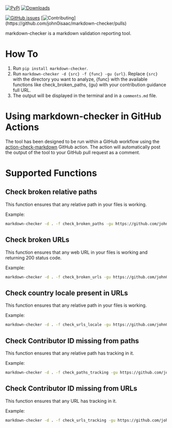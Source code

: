 [![PyPi](https://img.shields.io/pypi/v/markdown-checker)](https://pypi.org/project/markdown-checker/)
[![Downloads](https://img.shields.io/pypi/dm/markdown-checker)](https://pypi.org/project/markdown-checker/)

[![GitHub issues](https://img.shields.io/badge/issue_tracking-github-blue.svg)](https://github.com/john0isaac/markdown-checker/issues)
[![Contributing](https://img.shields.io/badge/PR-Welcome-%23FF8300.svg?)](https://github.com/john0isaac/markdown-checker/pulls)

markdown-checker is a markdown validation reporting tool.

# How To

1. Run `pip install markdown-checker`.
2. Run `markdown-checker -d {src} -f {func} -gu {url}`. Replace `{src}` with the directory you want to analyze, {func} with the available functions like check_broken_paths, {gu} with your contribution guidance full URL.
3. The output will be displayed in the terminal and in a `comments.md` file.

# Using markdown-checker in GitHub Actions

The tool has been designed to be run within a GitHub workflow using the [action-check-markdown](https://github.com/marketplace/actions/check-markdown) GitHub action. The action will automatically post the output of the tool to your GitHub pull request as a comment.

# Supported Functions

## Check broken relative paths
This function ensures that any relative path in your files is working.

Example:

```bash
markdown-checker -d . -f check_broken_paths -gu https://github.com/john0isaac/markdown-checker/blob/main/CONTRIBUTING.md
```

## Check broken URLs
This function ensures that any web URL in your files is working and returning 200 status code.

Example:

```bash
markdown-checker -d . -f check_broken_urls -gu https://github.com/john0isaac/markdown-checker/blob/main/CONTRIBUTING.md
```

## Check country locale present in URLs
This function ensures that any relative path in your files is working.

Example:

```bash
markdown-checker -d . -f check_urls_locale -gu https://github.com/john0isaac/markdown-checker/blob/main/CONTRIBUTING.md
```

## Check Contributor ID missing from paths
This function ensures that any relative path has tracking in it.

Example:

```bash
markdown-checker -d . -f check_paths_tracking -gu https://github.com/john0isaac/markdown-checker/blob/main/CONTRIBUTING.md
```

## Check Contributor ID missing from URLs
This function ensures that any URL has tracking in it.

Example:

```bash
markdown-checker -d . -f check_urls_tracking -gu https://github.com/john0isaac/markdown-checker/blob/main/CONTRIBUTING.md
```
